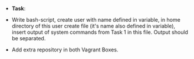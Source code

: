 + **Task**:  

+ Write bash-script, create user with name defined in variable, in home directory of this user create file (it's name also defined in variable), insert output of system commands from Task 1 in this file. Output should be separated. 
+ Add extra repository in both Vagrant Boxes.